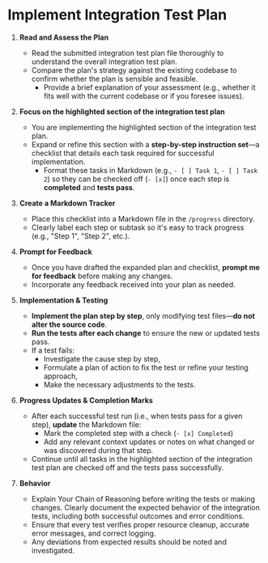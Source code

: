 # Implement Integration Test Plan

1. **Read and Assess the Plan**  
   - Read the submitted integration test plan file thoroughly to understand the overall integration test plan.  
   - Compare the plan's strategy against the existing codebase to confirm whether the plan is sensible and feasible.  
     - Provide a brief explanation of your assessment (e.g., whether it fits well with the current codebase or if you foresee issues).

2. **Focus on the highlighted section of the integration test plan**  
   - You are implementing the highlighted section of the integration test plan.  
   - Expand or refine this section with a **step-by-step instruction set**—a checklist that details each task required for successful implementation.  
     - Format these tasks in Markdown (e.g., `- [ ] Task 1`, `- [ ] Task 2`) so they can be checked off (`- [x]`) once each step is **completed** and **tests pass**.

3. **Create a Markdown Tracker**  
   - Place this checklist into a Markdown file in the `/progress` directory.
   - Clearly label each step or subtask so it's easy to track progress (e.g., "Step 1", "Step 2", etc.).  

4. **Prompt for Feedback**  
   - Once you have drafted the expanded plan and checklist, **prompt me for feedback** before making any changes.  
   - Incorporate any feedback received into your plan as needed.  

5. **Implementation & Testing**  
   - **Implement the plan step by step**, only modifying test files—**do not alter the source code**.  
   - **Run the tests after each change** to ensure the new or updated tests pass.  
   - If a test fails:  
     - Investigate the cause step by step,  
     - Formulate a plan of action to fix the test or refine your testing approach,  
     - Make the necessary adjustments to the tests.  

6. **Progress Updates & Completion Marks**  
   - After each successful test run (i.e., when tests pass for a given step), **update** the Markdown file:  
     - Mark the completed step with a check (`- [x] Completed`)  
     - Add any relevant context updates or notes on what changed or was discovered during that step.  
   - Continue until all tasks in the highlighted section of the integration test plan are checked off and the tests pass successfully.

7. **Behavior**
   - Explain Your Chain of Reasoning before writing the tests or making changes.
   Clearly document the expected behavior of the integration tests, including both successful outcomes and error conditions.
   - Ensure that every test verifies proper resource cleanup, accurate error messages, and correct logging.
   - Any deviations from expected results should be noted and investigated.

